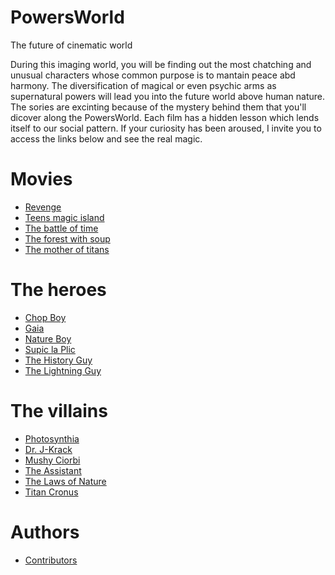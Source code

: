 # PowersWorld

The future of cinematic world

During this imaging world, you will be finding out the most chatching and unusual characters whose common purpose is to mantain peace abd harmony.
The diversification of magical or even psychic arms as supernatural powers will lead you into the future world above human nature. The sories are excinting because of the mystery behind them that you'll dicover along the PowersWorld. Each film has a hidden lesson which lends itself to our social pattern. If your curiosity has been aroused, I invite you to access the links below and see the real magic.

# Movies
- [Revenge](./movies/revenge.md)
- [Teens magic island](./movies/teens-magic-island.md)
- [The battle of time](./movies/the-battle-of-time.md)
- [The forest with soup](./movies/the-forest-with-soup.md)
- [The mother of titans](./movies/the-mother-of-titans.md)

# The heroes
- [Chop Boy](./heroes/chop-boy.md)
- [Gaia](./heroes/goddess-Gaia.md)
- [Nature Boy](./heroes/nature-boy.md)
- [Supic la Plic](./heroes/supic-la-plic.md)
- [The History Guy](./heroes/the-history-guy.md)
- [The Lightning Guy](./heroes/the-lightning-queen.md)

# The villains
- [Photosynthia](./villains/Photosynthia.md)
- [Dr. J-Krack](./villains/dr-J-Krack.md)
- [Mushy Ciorbi](./villains/mushy-ciorbi.md)
- [The Assistant](./villains/the-assistant.md)
- [The Laws of Nature](./villains/the-laws-of-nature.md)
- [Titan Cronus](./villains/titan-Cronus.md)

# Authors
- [Contributors](./authors.md)